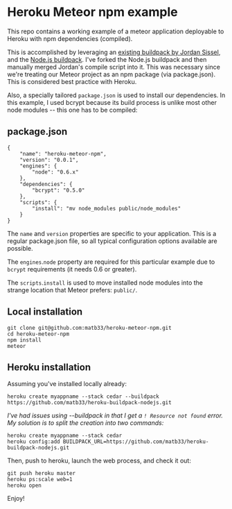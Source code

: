 # Heroku Meteor npm example

This repo contains a working example of a meteor application deployable to Heroku with npm dependencies (compiled).

This is accomplished by leveraging an [existing buildpack by Jordan Sissel](https://github.com/jordansissel/heroku-buildpack-meteor), and the [Node.js buildpack](https://github.com/heroku/heroku-buildpack-nodejs). I've forked the Node.js buildpack and then manually merged Jordan's compile script into it. This was necessary since we're treating our Meteor project as an npm package (via package.json). This is considered best practice with Heroku.

Also, a specially tailored `package.json` is used to install our dependencies. In this example, I used bcrypt because its build process is unlike most other node modules -- this one has to be compiled:

## package.json

```
{
	"name": "heroku-meteor-npm",
	"version": "0.0.1",
	"engines": {
		"node": "0.6.x"
	},
	"dependencies": {
		"bcrypt": "0.5.0"
	},
	"scripts": {
		"install": "mv node_modules public/node_modules"
	}
}
```

The `name` and `version` properties are specific to your application. This is a regular package.json file, so all typical configuration options available are possible.

The `engines`.`node` property are required for this particular example due to `bcrypt` requirements (it needs 0.6 or greater).

The `scripts`.`install` is used to move installed node modules into the strange location that Meteor prefers: `public/`.

## Local installation

```
git clone git@github.com:matb33/heroku-meteor-npm.git
cd heroku-meteor-npm
npm install
meteor
```

## Heroku installation

Assuming you've installed locally already:

```
heroku create myappname --stack cedar --buildpack https://github.com/matb33/heroku-buildpack-nodejs.git
```

*I've had issues using --buildpack in that I get a `! Resource not found` error. My solution is to split the creation into two commands:*

```
heroku create myappname --stack cedar
heroku config:add BUILDPACK_URL=https://github.com/matb33/heroku-buildpack-nodejs.git
```

Then, push to heroku, launch the web process, and check it out:

```
git push heroku master
heroku ps:scale web=1
heroku open
```

Enjoy!